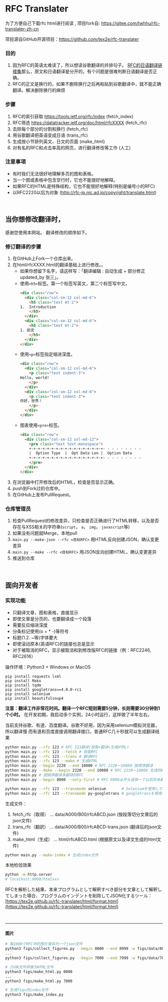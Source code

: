 
# RFC Translater
为了方便自己下载rfc html进行阅读 , 项目fork自: https://gitee.com/twhhu/rfc-translater-zh-cn  

项目源自GitHub开源项目：https://github.com/tex2e/rfc-translater

### 目的
1. 因为RFC的英语太难读了，所以想读谷歌翻译的并排句子。
[RFC的日语翻译链接集](https://www.nic.ad.jp/ja/tech/rfc-jp-links.html)那么，原文和日语翻译是分开的，有个问题是很难判断日语翻译是否正确。
2. RFC的正文是换行的，如果不删除换行之后再粘贴到谷歌翻译中，就不能正确翻译。解决删除换行的麻烦

### 步骤
1. RFC的索引获取 https://tools.ietf.org/rfc/index (fetch_index)
1. RFC筛选 https://datatracker.ietf.org/doc/html/rfcXXXX (fetch_rfc)
2. 去除每个部分的分割和换行 (fetch_rfc)
3. 用谷歌翻译把英语变成日语 (trans_rfc)
4. 生成按小节排列英文、日文的页面 (make_html)
5. 对有名的RFC和点击率高的网页，进行翻译修改等工作 (人工)

### 注意事項
- 有时我们无法很好地理解多页的图和表格。
- 当一个图或表格中包含空行时，它也不能很好地解释。
- 如果RFC的HTML是特殊结构，它也不能很好地解释(特别是编号小的RFC)
- 以RFC2220以后为对象 (http://rfc-jp.nic.ad.jp/copyright/translate.html)

<br>

## 当你想修改翻译时，

感谢您使用本网站。
翻译修改的顺序如下。

### 修订翻译的步骤

1. 在GitHub上Fork一个仓库出来。
2. 在html/rfcXXXX.html的翻译基础上进行修改。。
   - 如果你想留下名字，请这样写：「翻译编辑 : 自动生成 + 部分修正 updated_by 张三」。
   - 使用`<h5>`标签。第一个标签写英文，第二个标签写中文。
      ```html
      <div class="row">
        <div class="col-sm-12 col-md-6">
          <h5 class="text mt-2">
      1.  Introduction
          </h5>
        </div>
        <div class="col-sm-12 col-md-6">
          <h5 class="text mt-2">
      1. 前言
          </h5>
        </div>
      </div>
      ```
   - 使用`<p>`标签指定缩进深度。
      ```html
      <div class="row">
        <div class="col-sm-12 col-md-6">
          <p class="text indent-3">
      Hello, world!
          </p>
        </div>
        <div class="col-sm-12 col-md-6">
          <p class="text indent-3">
      你好，世界！
          </p>
        </div>
      </div>
      ```
   - 图表使用`<pre>`标签。
      ```html
      <div class="row">
        <div class="col-sm-12 col-md-12">
          <pre class="text text-monospace">
          +-+-+-+-+-+-+-+-+-+-+-+-+-+-+-+-+- - - - - - - - -
          |  Option Type  |  Opt Data Len |  Option Data
          +-+-+-+-+-+-+-+-+-+-+-+-+-+-+-+-+- - - - - - - - -
          </pre>
        </div>
      </div>
      ```
4. 在浏览器中打开修改后的HTML，检查是否显示正确。
5. push到Fork过的仓库中。
6. 在GitHub上发布PullRequest。

### 仓库管理员

1. 检查PullRequest的修改差异，只检查是否正确进行了HTML转移，以及是否存在与XSS相关的字符串(`script`， `a`， `img`， `javascript`等)
2. 如果没有问题就Merge，本地pull
3. `main.py --make-json --rfc <目标RFC>` 用HTML反向创建JSON，确认变更差异
4. `main.py --make --rfc <目标RFC>` 用JSON反向创建HTML，确认变更差异
5. 推送到仓库

<br>

## 面向开发者

### 实现功能
- 只翻译文章，图和表格，直接显示
- 即使文章是分页的，也要翻译成一个段落
- 需要反应缩进深度
- 分条标记使用(o + * -)等符号
- 标题(1.2. ~等)字体要大
- 即使滚动原本(英语RFC)的链接也总是显示
- 对于被取消的RFC，显示被取消和到修改版RFC的链接（例：RFC2246, RFC2616）

操作环境：Python3 + Windows or MacOS

```
pip install requests lxml
pip install Mako
pip install tqdm
pip install googletrans==4.0.0-rc1
pip install selenium
pip install beautifulsoup4
```

**注意：翻译工作非常花时间。翻译一个RFC短则需要5分钟，长则需要30分钟到1个小时。**
在开发初期，我启动多个实例，24小时运行，这样做了半年左右。

当前支持谷歌、有道、百度翻译。谷歌不好用，因为采用selenium模拟浏览器，所以翻译慢
而有道和百度直接调用翻译接口，普通RFC几十秒就可以生成翻译结果

```bash
python main.py --rfc 123 # RFC 123翻译(获取+翻译+生成HTML)
python main.py --rfc 123 --fetch # 获取RFC
python main.py --rfc 123 --trans # 翻译RFC
python main.py --rfc 123 --make # 生成HTML
python main.py --begin 2220 --end 10000 # RFC 2220〜10000 按顺序翻译
python main.py --make --begin 2220 --end 10000 # RFC 2220〜10000 生成的HTML
python main.py # 按顺序翻译未翻译的RFC
python main.py --begin 8000 --only-first # RFC 8000从开头选择一个以后的未翻译RFC进行翻译

python main.py --rfc 123 --transmode selenium       # Seleniumを使用してGoogle翻訳(デフォルト)
python main.py --rfc 123 --transmode py-googletrans # googletransを使用してGoogle翻訳
```

生成文件：
1. fetch_rfc（取得） ... data/A000/B00/rfcABCD.json (按段落切分文章后的json文件)
2. trans_rfc（翻訳） ... data/A000/B00/rfcABCD-trans.json (翻译后的json文件)
3. make_html（生成） ... html/rfcABCD.html (根据原文以及译文生成的html文件)

```bash
python main.py --make-index # 生成index文件
```

本地检验效果

```bash
python -m http.server
# localhost:8000/htmlxxx
```

RFCを解析した結果、本来プログラムとして解釈すべき部分を文章として解釈してしまった場合、プログラムのインデントを削除してJSON化するツール：
[https://tex2e.github.io/rfc-translater/html/format.html](https://tex2e.github.io/rfc-translater/html/format.html)


<br>

---

#### 图片

```bash
# 每1000个RFC中的图片保存为一个json文件
python3 figs/collect_figures.py --begin 0000 --end 0999 -w figs/data/0000.json
...
python3 figs/collect_figures.py --begin 7000 --end 7999 -w figs/data/7000.json

# JSON文件转换为HTML文件
python3 figs/make_html.py 0000
...
python3 figs/make_html.py 7000

# 生成figs的index文件
python3 figs/make_index.py
```
